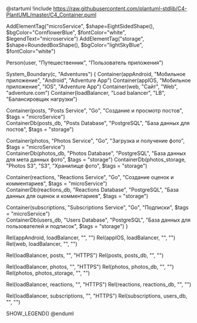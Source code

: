 @startuml
!include https://raw.githubusercontent.com/plantuml-stdlib/C4-PlantUML/master/C4_Container.puml

AddElementTag("microService", $shape=EightSidedShape(), $bgColor="CornflowerBlue", $fontColor="white", $legendText="microservice")
AddElementTag("storage", $shape=RoundedBoxShape(), $bgColor="lightSkyBlue", $fontColor="white")

Person(user, "Путешественник", "Пользователь приложения")

System_Boundary(c, "Adventures") {
   Container(appAndroid, "Мобильное приложение", "Android", "Adventure App")
   Container(appIOS, "Мобильное приложение", "IOS", "Adventure App")
   Container(web, "Сайт", "Web", "adventure.com")
   Container(loadBalancer, "Load balancer", "LB", "Балансировщик нагрузки")

   Container(posts, "Posts Service", "Go", "Создание и просмотр постов", $tags = "microService")      
   ContainerDb(posts_db, "Posts Database", "PostgreSQL", "База данных для постов", $tags = "storage")      

   Container(photos, "Photos Service", "Go", "Загрузка и получение фото", $tags = "microService")      
   ContainerDb(photos_db, "Photos Database", "PostgreSQL", "База данных для мета данных фото", $tags = "storage")
   ContainerDb(photos_storage, "Photos S3", "S3", "Хранилище фото", $tags = "storage")      
   
   Container(reactions, "Reactions Service", "Go", "Создание оценок и комментариев", $tags = "microService")      
   ContainerDb(reactions_db, "Reactions Database", "PostgreSQL", "База данных для оценок и комментариев", $tags = "storage") 
   
   Container(subscriptions, "Subscriptions Service", "Go", "Подписки", $tags = "microService")      
   ContainerDb(users_db, "Users Database", "PostgreSQL", "База данных для пользователей и подписок", $tags = "storage")
}

Rel(appAndroid, loadBalancer, "", "")
Rel(appIOS, loadBalancer, "", "")
Rel(web, loadBalancer, "", "")

Rel(loadBalancer, posts, "", "HTTPS")
Rel(posts, posts_db, "", "")

Rel(loadBalancer, photos, "", "HTTPS")
Rel(photos, photos_db, "", "")
Rel(photos, photos_storage, "", "")

Rel(loadBalancer, reactions, "", "HTTPS")
Rel(reactions, reactions_db, "", "")

Rel(loadBalancer, subscriptions, "", "HTTPS")
Rel(subscriptions, users_db, "", "")


SHOW_LEGEND()
@enduml
